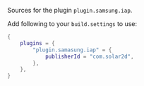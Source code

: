 Sources for the plugin `plugin.samsung.iap`.

Add following to your `build.settings` to use:
```lua
{
    plugins = {
        "plugin.samasung.iap" = {
            publisherId = "com.solar2d",
        },
    },
}
```
